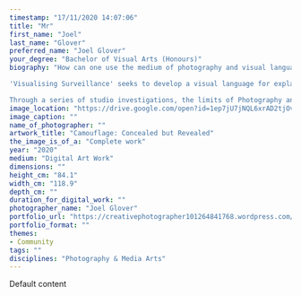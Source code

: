 ```yaml
---
timestamp: "17/11/2020 14:07:06"
title: "Mr"
first_name: "Joel"
last_name: "Glover"
preferred_name: "Joel Glover"
your_degree: "Bachelor of Visual Arts (Honours)"
biography: "How can one use the medium of photography and visual language to encourage an audience to see how surveillance is impacting their lives in overt and covert ways?

'Visualising Surveillance' seeks to develop a visual language for explaining the largely unseen and invisible networks of power that define contemporary Surveillance Capitalism.  

Through a series of studio investigations, the limits of Photography and visualisation are explored.  The resulting body of work critically engages with the physical manifestations of the architectural, technological and digital infrastructures that underpin contemporary surveillance; the effect these structures have on identity and community; and the fragile, prison-like nature of the surveillance apparatus that has come to dominate contemporary surveillance.  It utilises abstraction as the primary method to engage audiences to further understand the impact of surveillance on contemporary society."
image_location: "https://drive.google.com/open?id=1ep7jU7jNQL6xrAD2tjOv6P9zW0luKlcH"
image_caption: ""
name_of_photographer: ""
artwork_title: "Camouflage: Concealed but Revealed"
the_image_is_of_a: "Complete work"
year: "2020"
medium: "Digital Art Work"
dimensions: ""
height_cm: "84.1"
width_cm: "118.9"
depth_cm: ""
duration_for_digital_work: ""
photographer_name: "Joel Glover"
portfolio_url: "https://creativephotographer101264841768.wordpress.com/"
portfolio_format: ""
themes:
- Community
tags: ""
disciplines: "Photography & Media Arts"
---
```


Default content